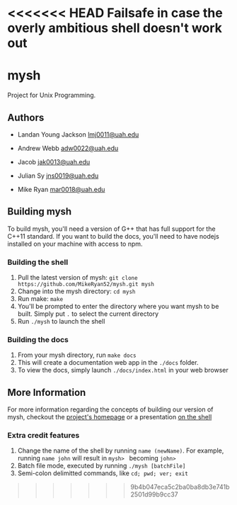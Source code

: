 <<<<<<< HEAD
Failsafe in case the overly ambitious shell doesn't work out
=======
mysh
====

Project for Unix Programming.

## Authors

* Landan Young Jackson <lmj0011@uah.edu>

* Andrew Webb <adw0022@uah.edu>

* Jacob <jak0013@uah.edu>

* Julian Sy <jns0019@uah.edu>

* Mike Ryan <mar0018@uah.edu>

## Building mysh

To build mysh, you'll need a version of G++ that has full support for the C++11 standard. If you want to build the docs, you'll need to have nodejs installed on your machine with access to npm.

### Building the shell

1. Pull the latest version of mysh: `git clone https://github.com/MikeRyan52/mysh.git mysh`
2. Change into the mysh directory: `cd mysh`
3. Run make: `make`
4. You'll be prompted to enter the directory where you want mysh to be built. Simply put `.` to select the current directory
5. Run `./mysh` to launch the shell

### Building the docs

1. From your mysh directory, run `make docs`
2. This will create a documentation web app in the `./docs` folder. 
3. To view the docs, simply launch `./docs/index.html` in your web browser

## More Information
For more information regarding the concepts of building our version of mysh, checkout the [project's homepage](https://mikeryan52.github.io/mysh) or a presentation [on the shell](https://mikeryan52.github.io/mysh/slides.html)

### Extra credit features

1. Change the name of the shell by running `name (newName)`. For example, running `name john` will result in `mysh> ` becoming `john> `
2. Batch file mode, executed by running `./mysh [batchFile]`
3. Semi-colon delimitted commands, like `cd; pwd; ver; exit`
>>>>>>> 9b4b047eca5c2ba0ba8db3e741b2501d99b9cc37
